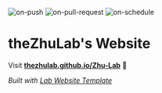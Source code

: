 
  ![on-push](../../actions/workflows/on-push.yaml/badge.svg)
  ![on-pull-request](../../actions/workflows/on-pull-request.yaml/badge.svg)
  ![on-schedule](../../actions/workflows/on-schedule.yaml/badge.svg)

  # theZhuLab's Website

  Visit **[thezhulab.github.io/Zhu-Lab](https://thezhulab.github.io/Zhu-Lab)** 🚀

  _Built with [Lab Website Template](https://greene-lab.gitbook.io/lab-website-template-docs)_
